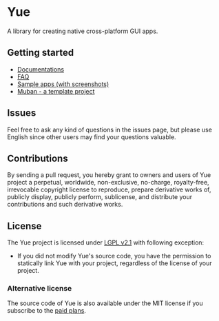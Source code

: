 # Yue

A library for creating native cross-platform GUI apps.

## Getting started

* [Documentations](http://libyue.com)
* [FAQ](https://github.com/yue/yue/blob/master/docs/guides/faq.md)
* [Sample apps (with screenshots)](https://github.com/yue/yue-sample-apps)
* [Muban - a template project](https://github.com/yue/muban)

## Issues

Feel free to ask any kind of questions in the issues page, but please use
English since other users may find your questions valuable.

## Contributions

By sending a pull request, you hereby grant to owners and users of Yue project a
perpetual, worldwide, non-exclusive, no-charge, royalty-free, irrevocable
copyright license to reproduce, prepare derivative works of, publicly display,
publicly perform, sublicense, and distribute your contributions and such
derivative works.

## License

The Yue project is licensed under [LGPL v2.1][license] with following exception:

* If you did not modify Yue's source code, you have the permission to statically
  link Yue with your project, regardless of the license of your project.

### Alternative license

The source code of Yue is also available under the MIT license if you subscribe
to the [paid plans][paid-plans].

[license]: https://github.com/yue/yue/blob/master/LICENSE
[paid-plans]: https://github.com/yue/yue/tree/master/docs/paid_plans
